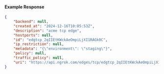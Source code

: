 <!-- Code generated for API Clients. DO NOT EDIT. -->

#### Example Response

```json
{
	"backend": null,
	"created_at": "2024-12-16T10:05:53Z",
	"description": "acme tcp edge",
	"hostports": null,
	"id": "edgtcp_2qIIEtKWckAeOmpiLjXI1RAGk0C",
	"ip_restriction": null,
	"metadata": "{\"environment\": \"staging\"}",
	"policy": null,
	"traffic_policy": null,
	"uri": "https://api.ngrok.com/edges/tcp/edgtcp_2qIIEtKWckAeOmpiLjXI1RAGk0C"
}
```
